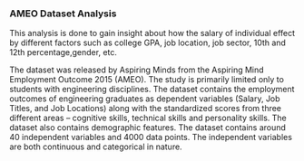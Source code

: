 ### AMEO Dataset Analysis

This analysis is done to gain insight about how the salary of individual effect by different factors such as college GPA, job location, job sector, 10th and 12th percentage,gender, etc.

The dataset was released by Aspiring Minds from the Aspiring Mind Employment Outcome 2015 (AMEO). The study is primarily limited  only to students with engineering disciplines. The dataset contains the employment outcomes of engineering graduates as dependent variables (Salary, Job Titles, and Job Locations) along with the standardized scores from three different areas – cognitive skills, technical skills and personality skills. The dataset also contains demographic features. The dataset  contains  around  40 independent variables and 4000 data points. The independent variables are both continuous and categorical in nature.
